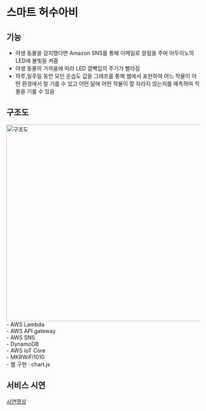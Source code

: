 # 스마트 허수아비

## 기능
- 야생 동물을 감지했다면 Amazon SNS를 통해 이메일로 알림을 주며 아두이노의 LED에 불빛을 켜줌
- 야생 동물의 가까움에 따라 LED 깜빡임의 주기가 빨라짐 
- 하루,일주일 동안 모인 온습도 값을 그래프를 통해 웹에서 표현하여 어느 작물이 어떤 환경에서 잘 기를 수 있고 어떤 달에 어떤 작물이 잘 자라지 않는지를 예측하여 작물을 기를 수 있음

## 구조도
<img width="513" alt="구조도" src="https://user-images.githubusercontent.com/61819669/144732795-47d20a51-500b-4c6d-a9a3-8bf97df44846.png">
- AWS Lambda <br/>
- AWS API gateway <br/>
- AWS SNS <br/>
- DynamoDB <br/>
- AWS IoT Core <br/>
- MKRWiFi1010 <br/>
- 웹 구현 : chart.js

## 서비스 시연
[시연영상](https://youtu.be/NCDSPUuN_w0)
